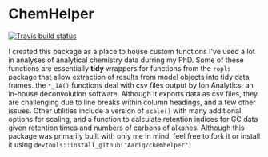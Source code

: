 # ChemHelper
<!-- badges: start -->
  [![Travis build status](https://travis-ci.org/Aariq/chemhelper.svg?branch=master)](https://travis-ci.org/Aariq/chemhelper)
  <!-- badges: end -->
I created this package as a place to house custom functions I've used a lot in analyses of analytical chemistry data durring my PhD.  Some of these functions are essentially **tidy** wrappers for functions from the `ropls` package that allow extraction of results from model objects into tidy data frames. the `*_IA()` functions deal with csv files output by Ion Analytics, an in-house deconvolution software.  Although it exports data as csv files, they are challenging due to line breaks within column headings, and a few other issues.  Other utilities include a version of `scale()` with many additional options for scaling, and a function to calculate retention indices for GC data given retention times and numbers of carbons of alkanes.  Although this package was primarily built with only me in mind, feel free to fork it or install it using `devtools::install_github("Aariq/chemhelper")`
